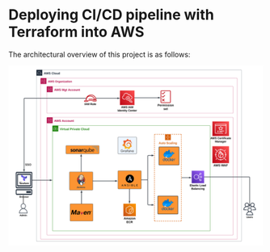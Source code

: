 # Deploying CI/CD pipeline with Terraform into AWS




The architectural overview of this project is as follows:


![alt text](https://github.com/Jolomi2k9/AWS_Terraform_CICD/blob/main/Architecture/Architecture_diagram.png  "Architecture overview")
